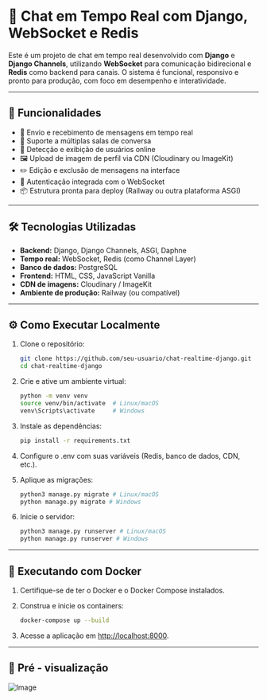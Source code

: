 # 💬 Chat em Tempo Real com Django, WebSocket e Redis

Este é um projeto de chat em tempo real desenvolvido com **Django** e **Django Channels**, utilizando **WebSocket** para comunicação bidirecional e **Redis** como backend para canais. O sistema é funcional, responsivo e pronto para produção, com foco em desempenho e interatividade.

---

## 🚀 Funcionalidades

- 🔄 Envio e recebimento de mensagens em tempo real
- 💬 Suporte a múltiplas salas de conversa
- 👥 Detecção e exibição de usuários online
- 🖼️ Upload de imagem de perfil via CDN (Cloudinary ou ImageKit)
- ✏️ Edição e exclusão de mensagens na interface
- 🔐 Autenticação integrada com o WebSocket
- 📦 Estrutura pronta para deploy (Railway ou outra plataforma ASGI)

---

## 🛠️ Tecnologias Utilizadas

- **Backend:** Django, Django Channels, ASGI, Daphne
- **Tempo real:** WebSocket, Redis (como Channel Layer)
- **Banco de dados:** PostgreSQL
- **Frontend:** HTML, CSS, JavaScript Vanilla
- **CDN de imagens:** Cloudinary / ImageKit
- **Ambiente de produção:** Railway (ou compatível)

---

## ⚙️ Como Executar Localmente

1. Clone o repositório:
   ```bash
   git clone https://github.com/seu-usuario/chat-realtime-django.git
   cd chat-realtime-django

2. Crie e ative um ambiente virtual:
    ```bash
    python -m venv venv
    source venv/bin/activate  # Linux/macOS
    venv\Scripts\activate     # Windows

3. Instale as dependências:
    ```bash
    pip install -r requirements.txt

4. Configure o .env com suas variáveis (Redis, banco de dados, CDN, etc.).

5. Aplique as migrações:
    ```bash
    python3 manage.py migrate # Linux/macOS
    python manage.py migrate # Windows

6. Inicie o servidor:
    ```bash
    python3 manage.py runserver # Linux/macOS
    python manage.py runserver # Windows

---

## 🐳 Executando com Docker

1. Certifique-se de ter o Docker e o Docker Compose instalados.

2. Construa e inicie os containers:
    ```bash
    docker-compose up --build
    ```

3. Acesse a aplicação em [http://localhost:8000](http://localhost:8000).

---

## 📸 Pré - visualização
![Image](https://github.com/user-attachments/assets/fc7627f4-a307-42e2-8c7f-1206b4cdff33)
